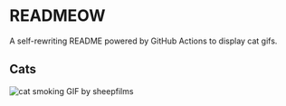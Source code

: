 # READMEOW

A self-rewriting README powered by GitHub Actions to display cat gifs.

## Cats

![cat smoking GIF by sheepfilms](https://media1.giphy.com/media/l0ExdMHUDKteztyfe/200.gif?cid=9acd02da4qkpkvgnzez6kx5q6x4prfxfsajqr2yo2vmrryc9&ep=v1_gifs_search&rid=200.gif&ct=g)
